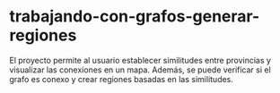 # trabajando-con-grafos-generar-regiones
El proyecto permite al usuario establecer similitudes entre provincias y visualizar las conexiones en un mapa. Además, se puede verificar si el grafo es conexo y crear regiones basadas en las similitudes.
